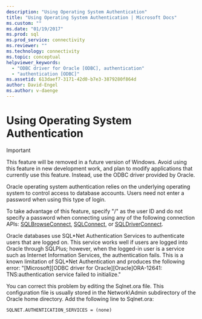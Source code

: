 ```yaml
---
description: "Using Operating System Authentication"
title: "Using Operating System Authentication | Microsoft Docs"
ms.custom: ""
ms.date: "01/19/2017"
ms.prod: sql
ms.prod_service: connectivity
ms.reviewer: ""
ms.technology: connectivity
ms.topic: conceptual
helpviewer_keywords: 
  - "ODBC driver for Oracle [ODBC], authentication"
  - "authentication [ODBC]"
ms.assetid: 613daef7-3171-42d0-b7e3-3879280f864d
author: David-Engel
ms.author: v-daenge
---
```

# Using Operating System Authentication
> [!IMPORTANT]  
>  This feature will be removed in a future version of Windows. Avoid using this feature in new development work, and plan to modify applications that currently use this feature. Instead, use the ODBC driver provided by Oracle.  
  
 Oracle operating system authentication relies on the underlying operating system to control access to database accounts. Users need not enter a password when using this type of login.  
  
 To take advantage of this feature, specify "/" as the user ID and do not specify a password when connecting using any of the following connection APIs: [SQLBrowseConnect](../../odbc/microsoft/level-2-api-functions-odbc-driver-for-oracle.md), [SQLConnect](../../odbc/microsoft/core-level-api-functions-odbc-driver-for-oracle.md), or [SQLDriverConnect](../../odbc/microsoft/level-1-api-functions-odbc-driver-for-oracle.md).  
  
 Oracle databases use SQL*Net Authentication Services to authenticate users that are logged on. This service works well if users are logged into Oracle through SQLPlus; however, when the logged-in user is a service such as Internet Information Services, the authentication fails. This is a known limitation of SQL\*Net Authentication and produces the following error: "[Microsoft][ODBC driver for Oracle][Oracle]ORA-12641: TNS:authentication service failed to initialize."  
  
 You can correct this problem by editing the Sqlnet.ora file. This configuration file is usually stored in the Network\Admin subdirectory of the Oracle home directory. Add the following line to Sqlnet.ora:  
  
```  
SQLNET.AUTHENTICATION_SERVICES = (none)  
```
